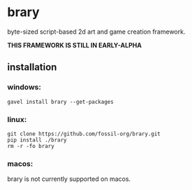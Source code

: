 # brary

byte-sized script-based 2d art and game creation framework.

**THIS FRAMEWORK IS STILL IN EARLY-ALPHA**

## installation
### windows:
```commandline
gavel install brary --get-packages
```
### linux:
```commandline
git clone https://github.com/fossil-org/brary.git
pip install ./brary
rm -r -fo brary
```
### macos:
brary is not currently supported on macos.